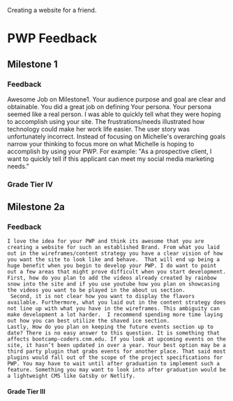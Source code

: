 Creating a website for a friend.
# PWP Feedback
## Milestone 1
### Feedback
Awesome Job on Milestone1. Your audience purpose and goal are clear and obtainable. You did a great job on defining Your persona. Your persona seemed like a real person. I was able to quickly tell what they were hoping to accomplish using your site. The frustrations/needs illustrated how technology could make her work life easier. The user story was unfortunately incorrect. Instead of focusing on Michelle's overarching goals narrow your thinking to focus more on what Michelle is hoping to accomplish by using your PWP. For example: "As a prospective client, I want to quickly tell if this applicant can meet my social media marketing needs."
### Grade Tier IV
## Milestone 2a
### Feedback
	I love the idea for your PWP and think its awesome that you are creating a website for such an established Brand. From what you laid out in the wireframes/content strategy you have a clear vision of how you want the site to look like and behave.  That will end up being a huge benefit when you begin to develop your PWP. I do want to point out a few areas that might prove difficult when you start development. 
	First, how do you plan to add the videos already created by rainbow snow into the site and if you use youtube how you plan on showcasing the videos you want to be played in the about us section.
	 Second, it is not clear how you want to display the flavors available. Furthermore, what you laid out in the content strategy does not line up with what you have in the wireframes. This ambiguity can make development a lot harder.  I recommend spending more time laying out how you can best utilize the shaved ice section. 
	Lastly, How do you plan on keeping the future events section up to date? There is no easy answer to this question. It is something that affects bootcamp-coders.cnm.edu. If you look at upcoming events on the site, it hasn’t been updated in over a year. Your best option may be a third party plugin that grabs events for another place. That said most plugins would fall out of the scope of the project specifications for PWP. You may have to wait until after graduation to implement such a feature. Something you may want to look into after graduation would be a lightweight CMS like Gatsby or Netlify. 
#### Grade Tier III
